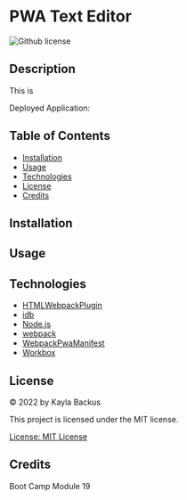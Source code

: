 # PWA Text Editor
![Github license](https://img.shields.io/badge/license-MIT-blue.svg)

## Description
This is 

Deployed Application: 

## Table of Contents
- [Installation](#installation)
- [Usage](#usage)
- [Technologies](#technologies)
- [License](#license)
- [Credits](#credits)

## Installation


## Usage


## Technologies
- [HTMLWebpackPlugin](https://webpack.js.org/plugins/html-webpack-plugin/)
- [idb](https://www.npmjs.com/package/idb)
- [Node.js](https://nodejs.org/en/)
- [webpack](https://webpack.js.org/)
- [WebpackPwaManifest]()
- [Workbox](https://developer.chrome.com/docs/workbox/)

## License
&copy; 2022 by Kayla Backus

This project is licensed under the MIT license.

[License: MIT License](https://opensource.org/licenses/MIT)

## Credits
Boot Camp Module 19